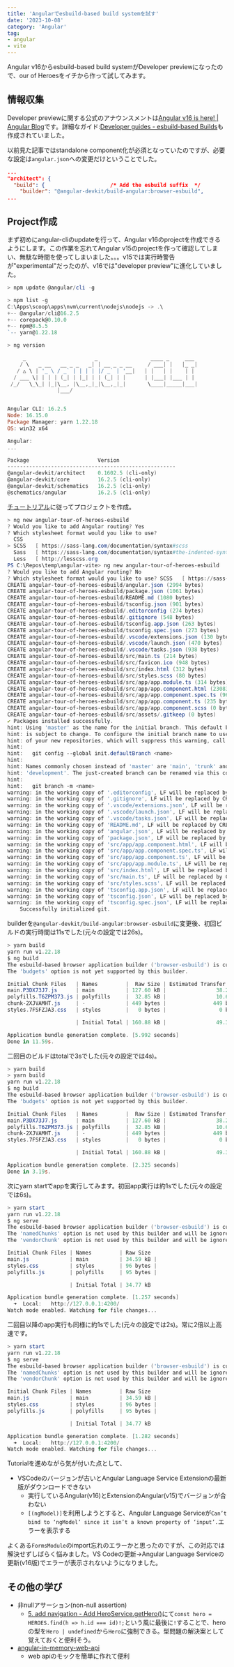 ```yaml
---
title: 'Angularでesbuild-based build systemを試す'
date: '2023-10-08'
category: 'Angular'
tag:
- angular
- vite
---
```


Angular v16からesbuild-based build systemがDeveloper previewになったので、our of Heroesをイチから作って試してみます。

## 情報収集

Developer previewに関する公式のアナウンスメントは[Angular v16 is here! | Angular Blog](https://blog.angular.io/angular-v16-is-here-4d7a28ec680d)です。詳細なガイド:[Developer guides - esbuild-based Builds](https://angular.io/guide/esbuild)も作成されていました。

以前見た記事ではstandalone component化が必須となっていたのですが、必要な設定は`angular.json`への変更だけということでした。

``` json
...
"architect": {
  "build": {                     /* Add the esbuild suffix  */
    "builder": "@angular-devkit/build-angular:browser-esbuild",
...
```

## Project作成

まず初めにangular-cliのupdateを行って、Angular v16のprojectを作成できるようにします。この作業を忘れてAngular v15のprojectを作って確認してしまい、無駄な時間を使ってしまいました。。。v15では実行時警告が"experimental"だったのが、v16では"developer preview"に進化していました。

``` powershell
> npm update @angular/cli -g

> npm list -g
C:\Apps\scoop\apps\nvm\current\nodejs\nodejs -> .\
+-- @angular/cli@16.2.5
+-- corepack@0.10.0
+-- npm@8.5.5
`-- yarn@1.22.18

> ng version

     _                      _                 ____ _     ___
    / \   _ __   __ _ _   _| | __ _ _ __     / ___| |   |_ _|
   / △ \ | '_ \ / _` | | | | |/ _` | '__|   | |   | |    | |
  / ___ \| | | | (_| | |_| | | (_| | |      | |___| |___ | |
 /_/   \_\_| |_|\__, |\__,_|_|\__,_|_|       \____|_____|___|
                |___/


Angular CLI: 16.2.5
Node: 16.15.0
Package Manager: yarn 1.22.18
OS: win32 x64

Angular:
...

Package                      Version
------------------------------------------------------
@angular-devkit/architect    0.1602.5 (cli-only)
@angular-devkit/core         16.2.5 (cli-only)
@angular-devkit/schematics   16.2.5 (cli-only)
@schematics/angular          16.2.5 (cli-only)
```

[チュートリアル](https://angular.io/tutorial/tour-of-heroes/toh-pt0)に従ってプロジェクトを作成。

``` powershell
> ng new angular-tour-of-heroes-esbuild
? Would you like to add Angular routing? Yes
? Which stylesheet format would you like to use?
  CSS
> SCSS   [ https://sass-lang.com/documentation/syntax#scss                ]
  Sass   [ https://sass-lang.com/documentation/syntax#the-indented-syntax ]
  Less   [ http://lesscss.org                                             ]
PS C:\Repos\temp\angular-vite> ng new angular-tour-of-heroes-esbuild
? Would you like to add Angular routing? No
? Which stylesheet format would you like to use? SCSS   [ https://sass-lang.com/documentation/syntax#scss                ]
CREATE angular-tour-of-heroes-esbuild/angular.json (2994 bytes)
CREATE angular-tour-of-heroes-esbuild/package.json (1061 bytes)
CREATE angular-tour-of-heroes-esbuild/README.md (1080 bytes)
CREATE angular-tour-of-heroes-esbuild/tsconfig.json (901 bytes)
CREATE angular-tour-of-heroes-esbuild/.editorconfig (274 bytes)
CREATE angular-tour-of-heroes-esbuild/.gitignore (548 bytes)
CREATE angular-tour-of-heroes-esbuild/tsconfig.app.json (263 bytes)
CREATE angular-tour-of-heroes-esbuild/tsconfig.spec.json (273 bytes)
CREATE angular-tour-of-heroes-esbuild/.vscode/extensions.json (130 bytes)
CREATE angular-tour-of-heroes-esbuild/.vscode/launch.json (470 bytes)
CREATE angular-tour-of-heroes-esbuild/.vscode/tasks.json (938 bytes)
CREATE angular-tour-of-heroes-esbuild/src/main.ts (214 bytes)
CREATE angular-tour-of-heroes-esbuild/src/favicon.ico (948 bytes)
CREATE angular-tour-of-heroes-esbuild/src/index.html (312 bytes)
CREATE angular-tour-of-heroes-esbuild/src/styles.scss (80 bytes)
CREATE angular-tour-of-heroes-esbuild/src/app/app.module.ts (314 bytes)
CREATE angular-tour-of-heroes-esbuild/src/app/app.component.html (23083 bytes)
CREATE angular-tour-of-heroes-esbuild/src/app/app.component.spec.ts (964 bytes)
CREATE angular-tour-of-heroes-esbuild/src/app/app.component.ts (235 bytes)
CREATE angular-tour-of-heroes-esbuild/src/app/app.component.scss (0 bytes)
CREATE angular-tour-of-heroes-esbuild/src/assets/.gitkeep (0 bytes)
✔ Packages installed successfully.
hint: Using 'master' as the name for the initial branch. This default branch name
hint: is subject to change. To configure the initial branch name to use in all
hint: of your new repositories, which will suppress this warning, call:
hint:
hint:   git config --global init.defaultBranch <name>
hint:
hint: Names commonly chosen instead of 'master' are 'main', 'trunk' and
hint: 'development'. The just-created branch can be renamed via this command:
hint:
hint:   git branch -m <name>
warning: in the working copy of '.editorconfig', LF will be replaced by CRLF the next time Git touches it
warning: in the working copy of '.gitignore', LF will be replaced by CRLF the next time Git touches it
warning: in the working copy of '.vscode/extensions.json', LF will be replaced by CRLF the next time Git touches it
warning: in the working copy of '.vscode/launch.json', LF will be replaced by CRLF the next time Git touches it
warning: in the working copy of '.vscode/tasks.json', LF will be replaced by CRLF the next time Git touches it
warning: in the working copy of 'README.md', LF will be replaced by CRLF the next time Git touches it
warning: in the working copy of 'angular.json', LF will be replaced by CRLF the next time Git touches it
warning: in the working copy of 'package.json', LF will be replaced by CRLF the next time Git touches it
warning: in the working copy of 'src/app/app.component.html', LF will be replaced by CRLF the next time Git touches it
warning: in the working copy of 'src/app/app.component.spec.ts', LF will be replaced by CRLF the next time Git touches it
warning: in the working copy of 'src/app/app.component.ts', LF will be replaced by CRLF the next time Git touches it
warning: in the working copy of 'src/app/app.module.ts', LF will be replaced by CRLF the next time Git touches it
warning: in the working copy of 'src/index.html', LF will be replaced by CRLF the next time Git touches it
warning: in the working copy of 'src/main.ts', LF will be replaced by CRLF the next time Git touches it
warning: in the working copy of 'src/styles.scss', LF will be replaced by CRLF the next time Git touches it
warning: in the working copy of 'tsconfig.app.json', LF will be replaced by CRLF the next time Git touches it
warning: in the working copy of 'tsconfig.json', LF will be replaced by CRLF the next time Git touches it
warning: in the working copy of 'tsconfig.spec.json', LF will be replaced by CRLF the next time Git touches it
    Successfully initialized git.
```

builderを`@angular-devkit/build-angular:browser-esbuild`に変更後、初回ビルドの実行時間は11sでした(元々の設定では26s)。

``` powershell
> yarn build
yarn run v1.22.18
$ ng build
The esbuild-based browser application builder ('browser-esbuild') is currently in developer preview and is not yet recommended for production use. For additional information, please see https://angular.io/guide/esbuild
The 'budgets' option is not yet supported by this builder.

Initial Chunk Files   | Names         |  Raw Size | Estimated Transfer Size
main.P3DX73J7.js      | main          | 127.60 kB |                38.23 kB
polyfills.T6ZPM373.js | polyfills     |  32.85 kB |                10.68 kB
chunk-2XJVAMHT.js     | -             | 449 bytes |               449 bytes
styles.7FSFZJA3.css   | styles        |   0 bytes |                 0 bytes

                      | Initial Total | 160.88 kB |                49.34 kB

Application bundle generation complete. [5.992 seconds]
Done in 11.59s.
```

二回目のビルドはtotalで3sでした(元々の設定では4s)。

``` powershell
> yarn build
> yarn build
yarn run v1.22.18
$ ng build
The esbuild-based browser application builder ('browser-esbuild') is currently in developer preview and is not yet recommended for production use. For additional information, please see https://angular.io/guide/esbuild
The 'budgets' option is not yet supported by this builder.

Initial Chunk Files   | Names         |  Raw Size | Estimated Transfer Size
main.P3DX73J7.js      | main          | 127.60 kB |                38.23 kB
polyfills.T6ZPM373.js | polyfills     |  32.85 kB |                10.68 kB
chunk-2XJVAMHT.js     | -             | 449 bytes |               449 bytes
styles.7FSFZJA3.css   | styles        |   0 bytes |                 0 bytes

                      | Initial Total | 160.88 kB |                49.34 kB

Application bundle generation complete. [2.325 seconds]
Done in 3.19s.
```

次にyarn startでappを実行してみます。初回app実行は約1sでした(元々の設定では6s)。

``` powershell
> yarn start
yarn run v1.22.18
$ ng serve
The esbuild-based browser application builder ('browser-esbuild') is currently in developer preview and is not yet recommended for production use. For additional information, please see https://angular.io/guide/esbuild
The 'namedChunks' option is not used by this builder and will be ignored.
The 'vendorChunk' option is not used by this builder and will be ignored.

Initial Chunk Files | Names         | Raw Size
main.js             | main          | 34.59 kB |
styles.css          | styles        | 96 bytes |
polyfills.js        | polyfills     | 95 bytes |

                    | Initial Total | 34.77 kB

Application bundle generation complete. [1.257 seconds]
  ➜  Local:   http://127.0.0.1:4200/
Watch mode enabled. Watching for file changes...
```

二回目以降のapp実行も同様に約1sでした(元々の設定では2s)。常に2倍以上高速です。

``` powershell
> yarn start
yarn run v1.22.18
$ ng serve
The esbuild-based browser application builder ('browser-esbuild') is currently in developer preview and is not yet recommended for production use. For additional information, please see https://angular.io/guide/esbuild
The 'namedChunks' option is not used by this builder and will be ignored.
The 'vendorChunk' option is not used by this builder and will be ignored.

Initial Chunk Files | Names         | Raw Size
main.js             | main          | 34.59 kB |
styles.css          | styles        | 96 bytes |
polyfills.js        | polyfills     | 95 bytes |

                    | Initial Total | 34.77 kB

Application bundle generation complete. [1.282 seconds]
  ➜  Local:   http://127.0.0.1:4200/
Watch mode enabled. Watching for file changes...
```

Tutorialを進めながら気が付いた点として、

- VSCodeのバージョンが古いとAngular Language Service Extensionの最新版がダウンロードできない
  - 実行しているAngular(v16)とExtensionのAngular(v15)でバージョンが合わない
  - `[(ngModel)]`を利用しようとすると、Angular Language Serviceが`Can’t bind to ‘ngModel’ since it isn’t a known property of ‘input’.`エラーを表示する

よくある`FormsModule`のimport忘れのエラーかと思ったのですが、この対応では解決せずしばらく悩みました。VS Codeの更新->Angular Language Serviceの更新(v16版)でエラーが表示されないようになりました。

## その他の学び

- 非nullアサーション(non-null assertion)
  - [5. add navigation - Add HeroService.getHero()](https://angular.io/tutorial/tour-of-heroes/toh-pt5#add-heroservicegethero)にて`const hero = HEROES.find(h => h.id === id)!;`という風に最後に`!`することで、heroの型を`Hero | undefined`から`Hero`に強制できる。型問題の解決案として覚えておくと便利そう。
- [angular-in-memory-web-api](https://github.com/angular/in-memory-web-api#angular-in-memory-web-api)
  - web apiのモックを簡単に作れて便利
